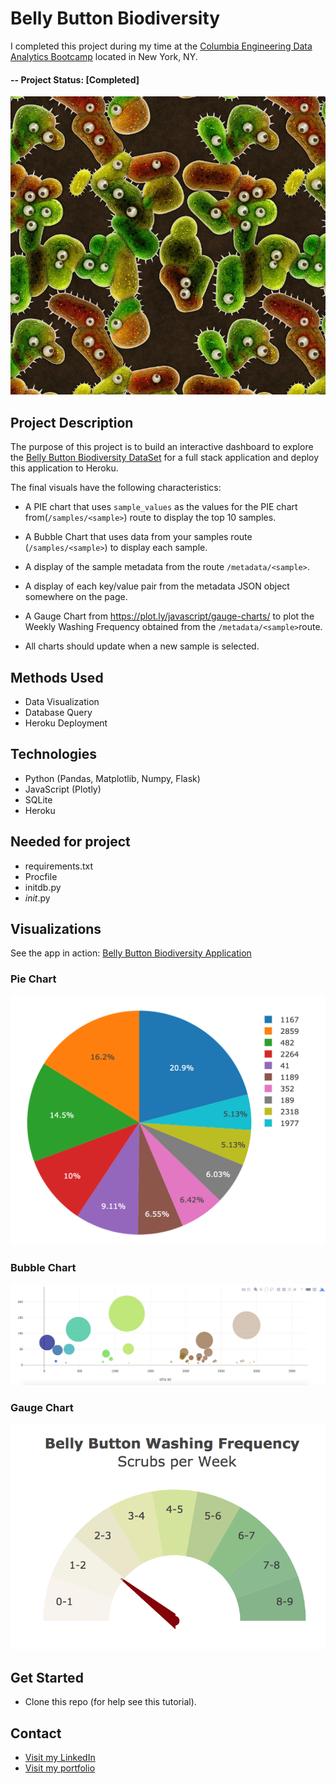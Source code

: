 ﻿# Belly Button Biodiversity

I completed this project during my time at the [Columbia Engineering Data Analytics Bootcamp](https://bootcamp.cvn.columbia.edu/data/nyc/landing/?s=Google-Brand&pkw=%2Bdata%20%2Banalytics%20%2Bcolumbia&pcrid=392444639754&pmt=b&utm_source=google&utm_medium=cpc&utm_campaign=%5BS%5D_GRD_Data_Brand_ALL_NYC_BMM_New&utm_term=%2Bdata%20%2Banalytics%20%2Bcolumbia&utm_content=392444639754&s=google&k=%2Bdata%20%2Banalytics%20%2Bcolumbia&gclid=Cj0KCQiA2b7uBRDsARIsAEE9XpFH-2wU0-_7jtxCV_PCkGBR0prlyKtvpF2-nAWU1tO4oYci5h1QStsaAsg5EALw_wcB&gclsrc=aw.ds) located in New York, NY.

#### -- Project Status: [Completed]



![Bacteria by filterforge.com](Images/bacteria_by_filterforgedotcom.jpg)


## Project Description

The purpose of this project is to build an interactive dashboard to explore the [Belly Button Biodiversity DataSet](http://robdunnlab.com/projects/belly-button-biodiversity/) for a full stack application and deploy this application to Heroku.

The final visuals have the following characteristics:  

* A PIE chart that uses `sample_values` as the values for the PIE chart from(`/samples/<sample>`) route to display the top 10 samples.

* A Bubble Chart that uses data from your samples route (`/samples/<sample>`) to display each sample.

* A display of the sample metadata from the route `/metadata/<sample>`.

* A display of each key/value pair from the metadata JSON object somewhere on the page.

* A Gauge Chart from <https://plot.ly/javascript/gauge-charts/> to plot the Weekly Washing Frequency obtained from the `/metadata/<sample>`route.

* All charts should update when a new sample is selected.

## Methods Used
* Data Visualization
* Database Query
* Heroku Deployment

## Technologies
* Python (Pandas, Matplotlib, Numpy,  Flask) 
* JavaScript (Plotly)
* SQLite
* Heroku


## Needed for project

* requirements.txt
* Procfile
* initdb.py
* _init_.py


## Visualizations

See the app in action: [Belly Button Biodiversity Application](https://bellybuttoncarolineapp.herokuapp.com/)

### Pie Chart 

![PIE Chart](Images/pie_chart.png)


### Bubble Chart


![Bubble Chart](Images/bubble_chart.png)

### Gauge Chart 

![Gauge Chart](Images/gauge.png)

## Get Started 

- Clone this repo (for help see this tutorial).


## Contact
* [Visit my LinkedIn](https://www.linkedin.com/in/caroline-delva-5184a172/) 
* [Visit my portfolio](https://carolinedelva.github.io/CarolineDelvaPortfolio/) 